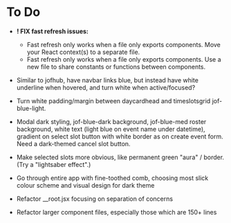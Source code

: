 # To Do

- **! FIX fast refresh issues:**
  - Fast refresh only works when a file only exports components. Move your React context(s) to a separate file.
  - Fast refresh only works when a file only exports components. Use a new file to share constants or functions between components.

- Similar to jofhub, have navbar links blue, but instead have white underline when hovered, and turn white when active/focused?

- Turn white padding/margin between daycardhead and timeslotsgrid jof-blue-light.

- Modal dark styling, jof-blue-dark background, jof-blue-med roster background, white text (light blue on event name under datetime), gradient on select slot button with white border as on create event form. Need a dark-themed cancel slot button.

- Make selected slots more obvious, like permanent green "aura" / border. (Try a "lightsaber effect".)

- Go through entire app with fine-toothed comb, choosing most slick colour scheme and visual design for dark theme

- Refactor \_\_root.jsx focusing on separation of concerns

- Refactor larger component files, especially those which are 150+ lines
